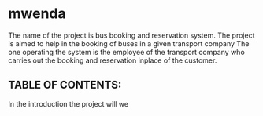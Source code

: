# mwenda
The name of the project is bus booking and reservation system.
The project is aimed to help in the booking of buses in  a given  transport company
The one operating the system is the employee of the transport company who carries out the booking and reservation inplace of the customer.
## TABLE OF CONTENTS:
In the introduction the project will we

